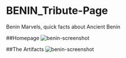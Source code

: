 # BENIN_Tribute-Page
Benin Marvels, quick facts about Ancient Benin

##Homepage
![benin-screenshot](https://user-images.githubusercontent.com/89559981/151665742-7dd9377e-2d5f-49f7-a982-f7436e54efb9.png)

##The Artifacts
![benin-screenshot](https://user-images.githubusercontent.com/89559981/155896127-206796f8-fe0c-4685-8e77-8d295057b354.png)
